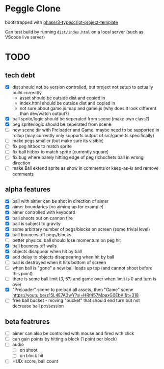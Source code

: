 # Peggle Clone

bootstrapped with [phaser3-typescript-project-template](https://github.com/photonstorm/phaser3-typescript-project-template)

Can test build by running `dist/index.html` on a local server (such as VScode live server)

# TODO

## tech debt

- [x] dist should not be version controlled, but project not setup to actually build correctly.
  - asset should be outside dist and copied in
  - index.html should be outside dist and copied in
  - not sure about game.js.map and game.js (why does it look different than dev/watch output?)
- [x] ball sprite/logic should be seperated from scene (make own class?)
- [x] peg sprite/logic should be seperated from scene
- [ ] new scene dir with Preloader and Game. maybe need to be supported in rollup (may currently only supports output of src/game.ts specifically)
- [ ] make pegs smaller (but make sure its visible)
- [ ] fix peg hitbox to match sprite
- [ ] fix ball hitbox to match sprite (currently square)
- [ ] fix bug where barely hitting edge of peg richochets ball in wrong direction
- [ ] make Ball extend sprite as show in comments or keep-as-is and remove comments

## alpha features

- [x] ball with aimer can be shot in direction of aimer
- [x] aimer boundaries (no aiming up for example)
- [x] aimer controlled with keyboard
- [x] ball shoots out on cannon fire
- [x] ball is subject to gravity
- [x] some arbitrary number of pegs/blocks on screen (some trivial level)
- [x] ball bounces off pegs/blocks
- [ ] better physics: ball should lose momentum on peg hit
- [x] ball bounces off walls
- [x] objects disappear when hit by ball
- [x] add delay to objects disappearing when hit by ball
- [ ] ball is destroyed when it hits bottom of screen
- [ ] when ball is "gone" a new ball loads up top (and cannot shoot before this point)
- [ ] there is some ball limit (3, 5?) and game over when limit is 0 and turn is over
- [x] "Preloader" scene to preload all assets, then "Game" scene https://youtu.be/z15L4E7A3wY?si=HRf457MpaxG0EbKl&t=318
- [ ] free ball bucket - moving "bucket" that should end turn but not decrease ball possession

## beta featrures

- [ ] aimer can also be controlled with mouse and fired with click
- [ ] can gain points by hitting a block (1 point per block)
- [ ] audio
  - [ ] on shoot
  - [ ] on block hit
- [ ] HUD: score, ball count
